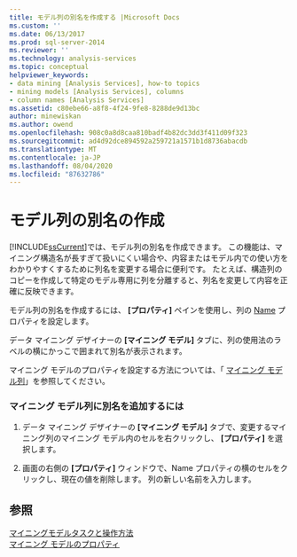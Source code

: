 ```yaml
---
title: モデル列の別名を作成する |Microsoft Docs
ms.custom: ''
ms.date: 06/13/2017
ms.prod: sql-server-2014
ms.reviewer: ''
ms.technology: analysis-services
ms.topic: conceptual
helpviewer_keywords:
- data mining [Analysis Services], how-to topics
- mining models [Analysis Services], columns
- column names [Analysis Services]
ms.assetid: c80ebe66-a8f8-4f24-9fe8-8288de9d13bc
author: minewiskan
ms.author: owend
ms.openlocfilehash: 908c0a8d8caa810badf4b82dc3dd3f411d09f323
ms.sourcegitcommit: ad4d92dce894592a259721a1571b1d8736abacdb
ms.translationtype: MT
ms.contentlocale: ja-JP
ms.lasthandoff: 08/04/2020
ms.locfileid: "87632786"
---
```

# <a name="create-an-alias-for-a-model-column"></a>モデル列の別名の作成
  [!INCLUDE[ssCurrent](../../includes/sscurrent-md.md)]では、モデル列の別名を作成できます。 この機能は、マイニング構造名が長すぎて扱いにくい場合や、内容またはモデル内での使い方をわかりやすくするために列名を変更する場合に便利です。 たとえば、構造列のコピーを作成して特定のモデル専用に列を分離すると、列名を変更して内容を正確に反映できます。  
  
 モデル列の別名を作成するには、 **[プロパティ]** ペインを使用し、列の [Name](https://docs.microsoft.com/bi-reference/assl/properties/name-element-assl) プロパティを設定します。  
  
 データ マイニング デザイナーの **[マイニング モデル]** タブに、列の使用法のラベルの横にかっこで囲まれて別名が表示されます。  
  
 マイニング モデルのプロパティを設定する方法については、「 [マイニング モデル列](mining-model-columns.md)」を参照してください。  
  
### <a name="to-add-an-alias-to-a-mining-model-column"></a>マイニング モデル列に別名を追加するには  
  
1.  データ マイニング デザイナーの **[マイニング モデル]** タブで、変更するマイニング列のマイニング モデル内のセルを右クリックし、 **[プロパティ]** を選択します。  
  
2.  画面の右側の **[プロパティ]** ウィンドウで、Name プロパティの横のセルをクリックし、現在の値を削除します。 列の新しい名前を入力します。  
  
## <a name="see-also"></a>参照  
 [マイニングモデルタスクと操作方法](mining-model-tasks-and-how-tos.md)   
 [マイニング モデルのプロパティ](mining-model-properties.md)  
  
  
